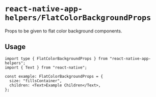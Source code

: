 # `react-native-app-helpers/FlatColorBackgroundProps`

Props to be given to flat color background components.

## Usage

```tsx
import type { FlatColorBackgroundProps } from "react-native-app-helpers";
import { Text } from "react-native";

const example: FlatColorBackgroundProps = {
  size: "fillsContainer",
  children: <Text>Example Children</Text>,
};
```
